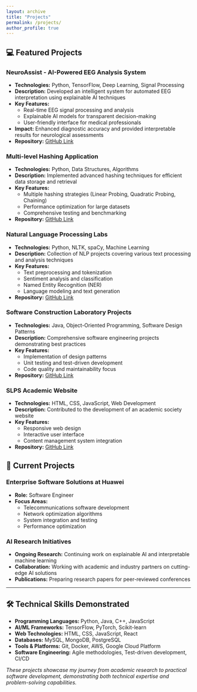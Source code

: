 ```yaml
---
layout: archive
title: "Projects"
permalink: /projects/
author_profile: true
---
```


## 💻 Featured Projects

### **NeuroAssist - AI-Powered EEG Analysis System**
- **Technologies:** Python, TensorFlow, Deep Learning, Signal Processing
- **Description:** Developed an intelligent system for automated EEG interpretation using explainable AI techniques
- **Key Features:**
  - Real-time EEG signal processing and analysis
  - Explainable AI models for transparent decision-making
  - User-friendly interface for medical professionals
- **Impact:** Enhanced diagnostic accuracy and provided interpretable results for neurological assessments
- **Repository:** [GitHub Link](https://github.com/waleed-u/NeuroAssist)

### **Multi-level Hashing Application**
- **Technologies:** Python, Data Structures, Algorithms
- **Description:** Implemented advanced hashing techniques for efficient data storage and retrieval
- **Key Features:**
  - Multiple hashing strategies (Linear Probing, Quadratic Probing, Chaining)
  - Performance optimization for large datasets
  - Comprehensive testing and benchmarking
- **Repository:** [GitHub Link](https://github.com/waleed-u/Multi-level-Hashing-Application)

### **Natural Language Processing Labs**
- **Technologies:** Python, NLTK, spaCy, Machine Learning
- **Description:** Collection of NLP projects covering various text processing and analysis techniques
- **Key Features:**
  - Text preprocessing and tokenization
  - Sentiment analysis and classification
  - Named Entity Recognition (NER)
  - Language modeling and text generation
- **Repository:** [GitHub Link](https://github.com/waleed-u/NLP-Labs)

### **Software Construction Laboratory Projects**
- **Technologies:** Java, Object-Oriented Programming, Software Design Patterns
- **Description:** Comprehensive software engineering projects demonstrating best practices
- **Key Features:**
  - Implementation of design patterns
  - Unit testing and test-driven development
  - Code quality and maintainability focus
- **Repository:** [GitHub Link](https://github.com/waleed-u/SC-Lab10)

### **SLPS Academic Website**
- **Technologies:** HTML, CSS, JavaScript, Web Development
- **Description:** Contributed to the development of an academic society website
- **Key Features:**
  - Responsive web design
  - Interactive user interface
  - Content management system integration
- **Repository:** [GitHub Link](https://github.com/waleed-u/slps-ac.github.io)

## 🚀 Current Projects

### **Enterprise Software Solutions at Huawei**
- **Role:** Software Engineer
- **Focus Areas:**
  - Telecommunications software development
  - Network optimization algorithms
  - System integration and testing
  - Performance optimization

### **AI Research Initiatives**
- **Ongoing Research:** Continuing work on explainable AI and interpretable machine learning
- **Collaboration:** Working with academic and industry partners on cutting-edge AI solutions
- **Publications:** Preparing research papers for peer-reviewed conferences

---

## 🛠️ Technical Skills Demonstrated

- **Programming Languages:** Python, Java, C++, JavaScript
- **AI/ML Frameworks:** TensorFlow, PyTorch, Scikit-learn
- **Web Technologies:** HTML, CSS, JavaScript, React
- **Databases:** MySQL, MongoDB, PostgreSQL
- **Tools & Platforms:** Git, Docker, AWS, Google Cloud Platform
- **Software Engineering:** Agile methodologies, Test-driven development, CI/CD

*These projects showcase my journey from academic research to practical software development, demonstrating both technical expertise and problem-solving capabilities.*
